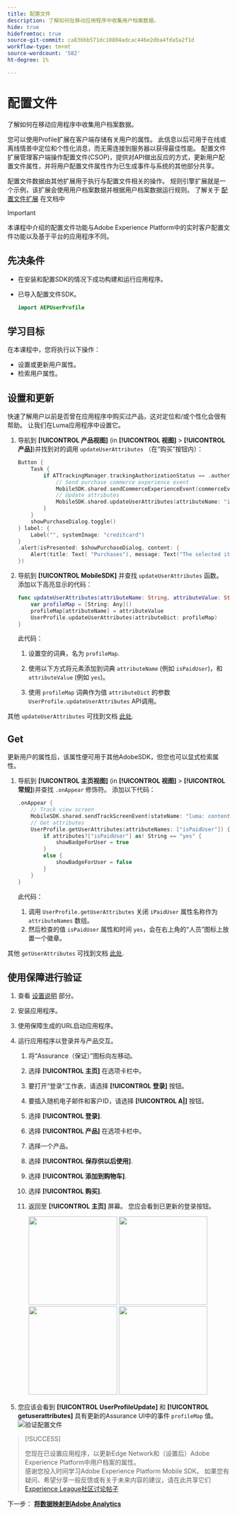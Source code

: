 ```yaml
---
title: 配置文件
description: 了解如何在移动应用程序中收集用户档案数据。
hide: true
hidefromtoc: true
source-git-commit: ca83bbb571dc10804adcac446e2dba4fda5a2f1d
workflow-type: tm+mt
source-wordcount: '582'
ht-degree: 1%

---
```


# 配置文件

了解如何在移动应用程序中收集用户档案数据。

您可以使用Profile扩展在客户端存储有关用户的属性。 此信息以后可用于在线或离线情景中定位和个性化消息，而无需连接到服务器以获得最佳性能。 配置文件扩展管理客户端操作配置文件(CSOP)，提供对API做出反应的方式，更新用户配置文件属性，并将用户配置文件属性作为已生成事件与系统的其他部分共享。

配置文件数据由其他扩展用于执行与配置文件相关的操作。 规则引擎扩展就是一个示例，该扩展会使用用户档案数据并根据用户档案数据运行规则。 了解关于 [配置文件扩展](https://developer.adobe.com/client-sdks/documentation/profile/) 在文档中

>[!IMPORTANT]
>
>本课程中介绍的配置文件功能与Adobe Experience Platform中的实时客户配置文件功能以及基于平台的应用程序不同。


## 先决条件

* 在安装和配置SDK的情况下成功构建和运行应用程序。
* 已导入配置文件SDK。

  ```swift
  import AEPUserProfile
  ```

## 学习目标

在本课程中，您将执行以下操作：

* 设置或更新用户属性。
* 检索用户属性。


## 设置和更新

快速了解用户以前是否曾在应用程序中购买过产品，这对定位和/或个性化会很有帮助。 让我们在Luma应用程序中设置它。

1. 导航到 **[!UICONTROL 产品视图]** (in **[!UICONTROL 视图]** > **[!UICONTROL 产品]**)并找到对的调用 `updateUserAttributes` （在“购买”按钮内）：

   ```swift {highlight="8-9"}
   Button {
       Task {
           if ATTrackingManager.trackingAuthorizationStatus == .authorized {
               // Send purchase commerce experience event
               MobileSDK.shared.sendCommerceExperienceEvent(commerceEventType: "purchases", product: product)
               // Update attributes
               MobileSDK.shared.updateUserAttributes(attributeName: "isPaidUser", attributeValue: "yes")
           }
       }
       showPurchaseDialog.toggle()
   } label: {
       Label("", systemImage: "creditcard")
   }
   .alert(isPresented: $showPurchaseDialog, content: {
       Alert(title: Text( "Purchases"), message: Text("The selected item is purchased…"))
   })
   ```

2. 导航到 **[!UICONTROL MobileSDK]** 并查找 `updateUserAttributes` 函数。 添加以下高亮显示的代码：

   ```swift {highlight="2-4"}
   func updateUserAttributes(attributeName: String, attributeValue: String) {
       var profileMap = [String: Any]()
       profileMap[attributeName] = attributeValue
       UserProfile.updateUserAttributes(attributeDict: profileMap)
   }
   ```

   此代码：

   1. 设置空的词典，名为 `profileMap`.

   1. 使用以下方式将元素添加到词典 `attributeName` (例如 `isPaidUser`)，和 `attributeValue` (例如 `yes`)。

   1. 使用 `profileMap` 词典作为值 `attributeDict` 的参数 `UserProfile.updateUserAttributes` API调用。


其他 `updateUserAttributes` 可找到文档 [此处](https://developer.adobe.com/client-sdks/documentation/profile/api-reference/#updateuserattribute).

## Get

更新用户的属性后，该属性便可用于其他AdobeSDK，但您也可以显式检索属性。

1. 导航到 **[!UICONTROL 主页视图]** (in **[!UICONTROL 视图]** > **[!UICONTROL 常规]**)并查找 `.onAppear` 修饰符。 添加以下代码：

   ```swift {highlight="3-11"}
   .onAppear {
       // Track view screen
       MobileSDK.shared.sendTrackScreenEvent(stateName: "luma: content: ios: us: en: home")
       // Get attributes
       UserProfile.getUserAttributes(attributeNames: ["isPaidUser"]) { attributes, error in
           if attributes?["isPaidUser"] as! String == "yes" {
               showBadgeForUser = true
           }
           else {
               showBadgeForUser = false
           }
       }
   }
   ```

   此代码：

   1. 调用 `UserProfile.getUserAttributes` 关闭 `iPaidUser` 属性名称作为 `attributeNames` 数组。
   1. 然后检查的值 `isPaidUser` 属性和时间 `yes`，会在右上角的“人员”图标上放置一个徽章。

其他 `getUserAttributes` 可找到文档 [此处](https://developer.adobe.com/client-sdks/documentation/profile/api-reference/#getuserattributes).

## 使用保障进行验证

1. 查看 [设置说明](assurance.md) 部分。
1. 安装应用程序。
1. 使用保障生成的URL启动应用程序。
1. 运行应用程序以登录并与产品交互。

   1. 将“Assurance（保证）”图标向左移动。
   1. 选择 **[!UICONTROL 主页]** 在选项卡栏中。
   1. 要打开“登录”工作表，请选择 **[!UICONTROL 登录]** 按钮。
   1. 要插入随机电子邮件和客户ID，请选择 **[!UICONTROL A|]** 按钮。
   1. 选择 **[!UICONTROL 登录]**.
   1. 选择 **[!UICONTROL 产品]** 在选项卡栏中。
   1. 选择一个产品。
   1. 选择 **[!UICONTROL 保存供以后使用]**.
   1. 选择 **[!UICONTROL 添加到购物车]**.
   1. 选择 **[!UICONTROL 购买]**.
   1. 返回至 **[!UICONTROL 主页]** 屏幕。 您应会看到已更新的登录按钮。

      <img src="./assets/mobile-app-events-1.png" width="200"> <img src="./assets/mobile-app-events-2.png" width="200"> <img src="./assets/mobile-app-events-3.png" width="200"> <img src="./assets/personbadges.png" width="200">

1. 您应该会看到 **[!UICONTROL UserProfileUpdate]** 和 **[!UICONTROL getuserattributes]** 具有更新的Assurance UI中的事件 `profileMap` 值。
   ![验证配置文件](assets/profile-validate.png)

>[!SUCCESS]
>
>您现在已设置应用程序，以更新Edge Network和（设置后）Adobe Experience Platform中用户档案的属性。<br/>感谢您投入时间学习Adobe Experience Platform Mobile SDK。 如果您有疑问、希望分享一般反馈或有关于未来内容的建议，请在此共享它们 [Experience League社区讨论帖子](https://experienceleaguecommunities.adobe.com/t5/adobe-experience-platform-launch/tutorial-discussion-implement-adobe-experience-cloud-in-mobile/td-p/443796)

下一步： **[将数据映射到Adobe Analytics](analytics.md)**
